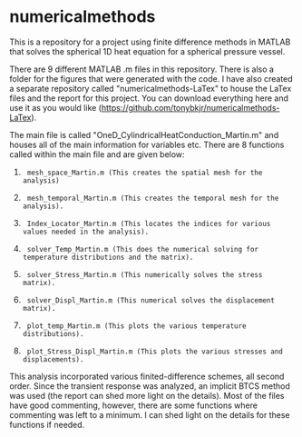 # numericalmethods
This is a repository for a project using finite difference methods in MATLAB that solves the spherical 1D heat equation for a spherical pressure vessel. 

There are 9 different MATLAB .m files in this repository. There is also a folder for the figures that were generated with the code. I have also created
a separate repository called "numericalmethods-LaTex" to house the LaTex files and the report for this project. You can download everything here and use it as you would like (https://github.com/tonybkjr/numericalmethods-LaTex). 

The main file is called "OneD_CylindricalHeatConduction_Martin.m" and houses all of the main information for variables etc. There are 8 functions called within the 
main file and are given below:

1.		mesh_space_Martin.m	(This creates the spatial mesh for the analysis)
2.		mesh_temporal_Martin.m (This creates the temporal mesh for the analysis). 
3.		Index_Locator_Martin.m (This locates the indices for various values needed in the analysis).
4.		solver_Temp_Martin.m (This does the numerical solving for temperature distributions and the matrix).
5. 		solver_Stress_Martin.m (This numerically solves the stress matrix).
6.		solver_Displ_Martin.m (This numerical solves the displacement matrix).
7.		plot_temp_Martin.m (This plots the various temperature distributions).
8.		plot_Stress_Displ_Martin.m (This plots the various stresses and displacements).

This analysis incorporated various finited-difference schemes, all second order. Since the transient response was analyzed, an implicit BTCS method was used (the report can shed more light on the details). 
Most of the files have good commenting, however, there are some functions where commenting was left to a minimum. I can shed light on the details for these functions if needed. 
